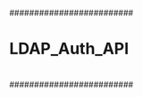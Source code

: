 #########################
#                       #
#     LDAP_Auth_API     #
#                       #
#########################
